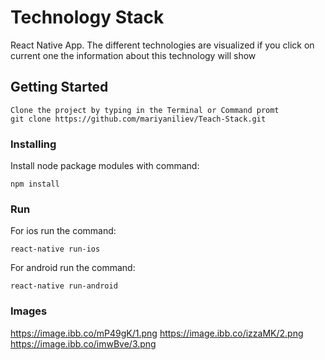 # Technology Stack
  React Native App. The different technologies are visualized if you click on current one  the information about this technology will show

## Getting Started
    Clone the project by typing in the Terminal or Command promt 
    git clone https://github.com/mariyaniliev/Teach-Stack.git

### Installing

Install node package modules with command:

```
npm install
```

### Run


For ios run the command:

```
react-native run-ios
```

For android run the command:

```
react-native run-android
```

### Images
https://image.ibb.co/mP49gK/1.png
https://image.ibb.co/izzaMK/2.png
https://image.ibb.co/imwBve/3.png